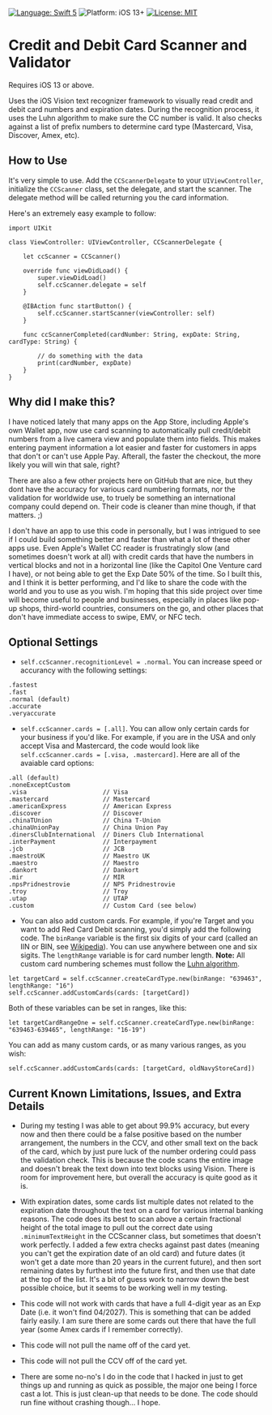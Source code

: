 [![Language: Swift 5](https://img.shields.io/badge/language-Swift5-orange?style=flat&logo=swift)](https://developer.apple.com/swift)
![Platform: iOS 13+](https://img.shields.io/badge/platform-iOS%2013%2B-blue?style=flat&logo=apple)
[![License: MIT](https://img.shields.io/badge/license-MIT-lightgrey?style=flat)](https://github.com/ethanwa/credit-card-scanner-and-validator/blob/main/LICENSE)

# Credit and Debit Card Scanner and Validator
Requires iOS 13 or above.

Uses the iOS Vision text recognizer framework to visually read credit and debit card numbers and expiration dates. During the recognition process, it uses the Luhn algorithm to make sure the CC number is valid. It also checks against a list of prefix numbers to determine card type (Mastercard, Visa, Discover, Amex, etc).

## How to Use

It's very simple to use. Add the `CCScannerDelegate` to your `UIViewController`, initialize the `CCScanner` class, set the delegate, and start the scanner. The delegate method will be called returning you the card information. 

Here's an extremely easy example to follow:

```
import UIKit

class ViewController: UIViewController, CCScannerDelegate {
    
    let ccScanner = CCScanner()
    
    override func viewDidLoad() {
        super.viewDidLoad()
        self.ccScanner.delegate = self
    }
    
    @IBAction func startButton() {
        self.ccScanner.startScanner(viewController: self)
    }
    
    func ccScannerCompleted(cardNumber: String, expDate: String, cardType: String) {
        
        // do something with the data
        print(cardNumber, expDate)
    }
}
```

## Why did I make this?

I have noticed lately that many apps on the App Store, including Apple's own Wallet app, now use card scanning to automatically pull credit/debit numbers from a live camera view and populate them into fields. This makes entering payment information a lot easier and faster for customers in apps that don't or can't use Apple Pay. Afterall, the faster the checkout, the more likely you will win that sale, right?

There are also a few other projects here on GitHub that are nice, but they dont have the accuracy for various card numbering formats, nor the validation for worldwide use, to truely be something an international company could depend on. Their code is cleaner than mine though, if that matters. ;)

I don't have an app to use this code in personally, but I was intrigued to see if I could build something better and faster than what a lot of these other apps use. Even Apple's Wallet CC reader is frustratingly slow (and sometimes doesn't work at all) with credit cards that have the numbers in vertical blocks and not in a horizontal line (like the Capitol One Venture card I have), or not being able to get the Exp Date 50% of the time. So I built this, and I think it is better performing, and I'd like to share the code with the world and you to use as you wish. I'm hoping that this side project over time will become useful to people and businesses, especially in places like pop-up shops, third-world countries, consumers on the go, and other places that don't have immediate access to swipe, EMV, or NFC tech.

## Optional Settings

* `self.ccScanner.recognitionLevel = .normal`. You can increase speed or accurancy with the following settings:

```
.fastest
.fast
.normal (default)
.accurate
.veryaccurate
```

* `self.ccScanner.cards = [.all]`. You can allow only certain cards for your business if you'd like. For example, if you are in the USA and only accept Visa and Mastercard, the code would look like `self.ccScanner.cards = [.visa, .mastercard]`. Here are all of the avaiable card options:

```
.all (default)
.noneExceptCustom
.visa                     // Visa
.mastercard               // Mastercard
.americanExpress          // American Express
.discover                 // Discover
.chinaTUnion              // China T-Union
.chinaUnionPay            // China Union Pay
.dinersClubInternational  // Diners Club International
.interPayment             // Interpayment
.jcb                      // JCB
.maestroUK                // Maestro UK
.maestro                  // Maestro
.dankort                  // Dankort
.mir                      // MIR
.npsPridnestrovie         // NPS Pridnestrovie
.troy                     // Troy
.utap                     // UTAP
.custom                   // Custom Card (see below)
```

* You can also add custom cards. For example, if you're Target and you want to add Red Card Debit scanning, you'd simply add the following code. The `binRange` variable is the first six digits of your card (called an IIN or BIN, see [Wikipedia](https://en.wikipedia.org/wiki/Payment_card_number)). You can use anywhere between one and six sigits. The `lengthRange` variable is for card number length. **Note:** All custom card numbering schemes must follow the [Luhn algorithm](https://en.wikipedia.org/wiki/Luhn_algorithm).

```
let targetCard = self.ccScanner.createCardType.new(binRange: "639463", lengthRange: "16")
self.ccScanner.addCustomCards(cards: [targetCard])
```

Both of these variables can be set in ranges, like this: 

```
let targetCardRangeOne = self.ccScanner.createCardType.new(binRange: "639463-639465", lengthRange: "16-19")
```

You can add as many custom cards, or as many various ranges, as you wish: 

```
self.ccScanner.addCustomCards(cards: [targetCard, oldNavyStoreCard])
```

## Current Known Limitations, Issues, and Extra Details

* During my testing I was able to get about 99.9% accuracy, but every now and then there could be a false positive based on the number arrangement, the numbers in the CCV, and other small text on the back of the card, which by just pure luck of the number ordering could pass the validation check. This is because the code scans the entire image and doesn't break the text down into text blocks using Vision. There is room for improvement here, but overall the accuracy is quite good as it is.

* With expiration dates, some cards list multiple dates not related to the expiration date throughout the text on a card for various internal banking reasons. The code does its best to scan above a certain fractional height of the total image to pull out the correct date using `.minimumTextHeight` in the CCScanner class, but sometimes that doesn't work perfectly. I added a few extra checks against past dates (meaning you can't get the expiration date of an old card) and future dates (it won't get a date more than 20 years in the current future), and then sort remaining dates by furthest into the future first, and then use that date at the top of the list. It's a bit of guess work to narrow down the best possible choice, but it seems to be working well in my testing.

* This code will not work with cards that have a full 4-digit year as an Exp Date (i.e. it won't find 04/2027). This is something that can be added fairly easily. I am sure there are some cards out there that have the full year (some Amex cards if I remember correctly).

* This code will not pull the name off of the card yet.

* This code will not pull the CCV off of the card yet.

* There are some no-no's I do in the code that I hacked in just to get things up and running as quick as possible, the major one being I force cast a lot. This is just clean-up that needs to be done. The code should run fine without crashing though... I hope.

